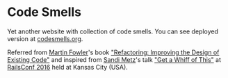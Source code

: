 # Code Smells

Yet another website with collection of code smells. You can see deployed version at [codesmells.org](http://codesmells.org).

Referred from [Martin Fowler](https://www.martinfowler.com/)'s book ["Refactoring: Improving the Design of Existing Code"](https://www.amazon.com/Refactoring-Improving-Existing-Addison-wesley-Technology/dp/0201485672) and inspired from [Sandi Metz](https://twitter.com/sandimetz)'s talk ["Get a Whiff of This"](https://www.youtube.com/watch?v=PJjHfa5yxlU) at [RailsConf 2016](https://railsconf.com/) held at Kansas City (USA).
